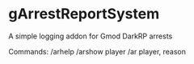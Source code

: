 # gArrestReportSystem
A simple logging addon for Gmod DarkRP arrests

Commands:
/arhelp
/arshow player
/ar player, reason
